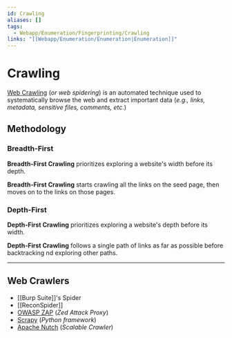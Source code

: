 ```yaml
---
id: Crawling
aliases: []
tags:
  - Webapp/Enumeration/Fingerprinting/Crawling
links: "[[Webapp/Enumeration/Enumeration|Enumeration]]"
---
```


# Crawling

[Web Crawling](https://en.wikipedia.org/wiki/Web_crawler)
(*or web spidering*) is an automated technique
used to systematically browse the web and extract important data
(*e.g., links, metadata, sensitive files, comments, etc.*)

<!-- Methodology {{{-->
## Methodology

### Breadth-First

**Breadth-First Crawling** prioritizes exploring a website's width
before its depth.

**Breadth-First Crawling** starts crawling all the links on the seed page,
then moves on to the links on those pages.

### Depth-First

**Depth-First Crawling** prioritizes exploring a website's depth
before its width.

**Depth-First Crawling** follows a single path of links as far as possible
before backtracking nd exploring other paths.

___
<!-- }}} -->

## Web Crawlers

- [[Burp Suite]]'s Spider
- [[ReconSpider]]
- [OWASP ZAP](https://www.zaproxy.org/) (*Zed Attack Proxy*)
- [Scrapy](https://www.scrapy.org/) (*Python framework*)
- [Apache Nutch](https://nutch.apache.org/) (*Scalable Crawler*)
